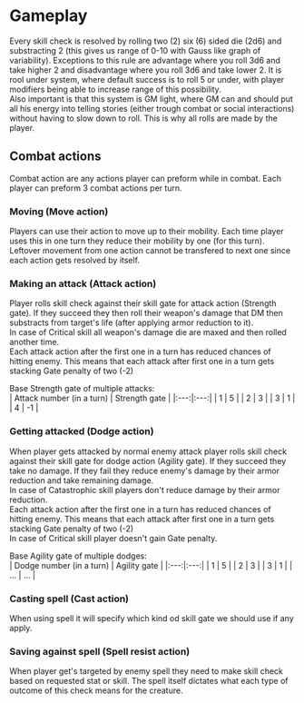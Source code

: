 # Gameplay

Every skill check is resolved by rolling two (2) six (6) sided die (2d6) and substracting 2 (this gives us range of 0-10 with Gauss like graph of variability). Exceptions to this rule are advantage where you roll 3d6 and take higher 2 and disadvantage where you roll 3d6 and take lower 2. It is rool under system, where default success is to roll 5 or under, with player modifiers being able to increase range of this possibility.  
Also important is that this system is GM light, where GM can and should put all his energy into telling stories (either trough combat or social interactions) without having to slow down to roll. This is why all rolls are made by the player.  

## Combat actions

Combat action are any actions player can preform while in combat. Each player can preform 3 combat actions per turn.

### Moving (Move action)

Players can use their action to move up to their mobility. Each time player uses this in one turn they reduce their mobility by one (for this turn). Leftover movement from one action cannot be transfered to next one since each action gets resolved by itself.

### Making an attack (Attack action)

Player rolls skill check against their skill gate for attack action (Strength gate). If they succeed they then roll their weapon's damage that DM then substracts from target's life (after applying armor reduction to it).  
In case of Critical skill all weapon's damage die are maxed and then rolled another time.  
Each attack action after the first one in a turn has reduced chances of hitting enemy. This means that each attack after first one in a turn gets stacking Gate penalty of two (-2)

Base Strength gate of multiple attacks:  
| Attack number (in a turn) | Strength gate |
|:---:|:---:|
| 1 | 5 |
| 2 | 3 |
| 3 | 1 |
| 4 | -1 |

### Getting attacked (Dodge action)

When player gets attacked by normal enemy attack player rolls skill check against their skill gate for dodge action (Agility gate). If they succeed they take no damage. If they fail they reduce enemy's damage by their armor reduction and take remaining damage.  
In case of Catastrophic skill players don't reduce damage by their armor reduction.  
Each attack action after the first one in a turn has reduced chances of hitting enemy. This means that each attack after first one in a turn gets stacking Gate penalty of two (-2)  
In case of Critical skill player doesn't gain Gate penalty.

Base Agility gate of multiple dodges:  
| Dodge number (in a turn) | Agility gate |
|:---:|:---:|
| 1 | 5 |
| 2 | 3 |
| 3 | 1 |
| ... | ... |

### Casting spell (Cast action)

When using spell it will specify which kind od skill gate we should use if any apply.

### Saving against spell (Spell resist action)

When player get's targeted by enemy spell they need to make skill check based on requested stat or skill. The spell itself dictates what each type of outcome of this check means for the creature.